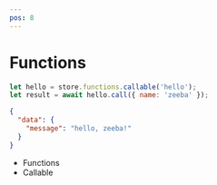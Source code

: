 ```yaml
---
pos: 8
---
```


# Functions

``` javascript
let hello = store.functions.callable('hello');
let result = await hello.call({ name: 'zeeba' });
```

``` json
{
  "data": {
    "message": "hello, zeeba!"
  }
}
```

* Functions
* Callable
